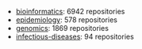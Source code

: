 - [bioinformatics](https://github.com/topics/6942): 6942 repositories
- [epidemiology](https://github.com/topics/578): 578 repositories
- [genomics](https://github.com/topics/1869): 1869 repositories
- [infectious-diseases](https://github.com/topics/94): 94 repositories
